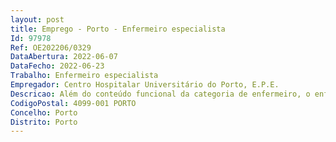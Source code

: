 ```yaml
--- 
layout: post
title: Emprego - Porto - Enfermeiro especialista
Id: 97978
Ref: OE202206/0329
DataAbertura: 2022-06-07
DataFecho: 2022-06-23
Trabalho: Enfermeiro especialista
Empregador: Centro Hospitalar Universitário do Porto, E.P.E.
Descricao: Além do conteúdo funcional da categoria de enfermeiro, o enfermeiro especialista desenvolve competências próprias inerentes à sua área de especialização, competindo  lhe designadamente a) Identificar as necessidades em saúde do indivíduo, família, grupo ou comunidade, planear cuidados, coordenar e desenvolver intervenções em enfermagem na sua área de especialidade b) Prestar cuidados de enfermagem diferenciados e complexos, dentro da sua área de especialidade, ao longo do ciclo de vida e nos três níveis de prevenção, documentando apropriadamente todas as intervenções e informações relevantes para a garantia da continuidade e qualidade dos cuidados e para a avaliação da sua eficiência c) Avaliar as intervenções de enfermagem diferenciadas e complexas, ajustando  as sempre que necessário d) Avaliar as intervenções de enfermagem na sua área de especialidade, contribuindo para o desenvolvimento de uma prática baseada na evidência, tendo em vista a eficiência e qualidade dos cuidados de enfermagem, a autonomia e a valorização profissional e) Responsabilizar  se pela área de enfermagem, nas equipas multiprofissionais, no que diz respeito ao diagnóstico de enfermagem na sua área de especialidade e à consecução das intervenções delas decorrentes f) Exercer funções de consultadoria de natureza técnico  científica na sua área de especialidade g) Definir indicadores sensíveis aos cuidados de enfermagem na sua área de especialidade e monitorizar os resultados obtidos em articulação com o enfermeiro gestor ou com o que exerça funções de direção h) Coordenar a supervisão clínica de estudantes de enfermagem i) Coordenar a supervisão clínica de enfermeiros especialistas da sua área de especialidade j) Coordenar e supervisionar enfermeiros especialistas em contexto de integração profissional k) Coordenar, quando adequado, a formação de outros perfis profissionais l) Identificar oportunidades relevantes para a investigação em saúde, investigando ou colaborando em estudos de investigação e divulgando os seus resultados m) Colaborar nos processos de avaliação de desempenho dos enfermeiros e enfermeiros especialistas, desde que funcionalmente dependentes n) Participar em projetos institucionais na área da acreditação e certificação, gestão da qualidade e do risco, em particular na sua área de especialidade o) Integrar júris de procedimentos concursais para recrutamento de enfermeiros e enfermeiros especialistas na sua área de especialidade.
CodigoPostal: 4099-001 PORTO
Concelho: Porto
Distrito: Porto
--- 
```

